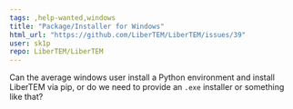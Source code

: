 ```yaml
---
tags: ,help-wanted,windows
title: "Package/Installer for Windows"
html_url: "https://github.com/LiberTEM/LiberTEM/issues/39"
user: sk1p
repo: LiberTEM/LiberTEM
---
```


Can the average windows user install a Python environment and install LiberTEM via pip, or do we need to provide an `.exe` installer or something like that?